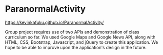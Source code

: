 # ParanormalActivity

https://kevinkafuku.github.io/ParanormalActivity/

Group project requires use of two APIs and demonstration of class curriculum so far. We used Google Maps and Google News API, along with HTML, CSS, Bootstrap, Javascript, and jQuery to create this application. We hope to be able to improve upon the application's design in the future.
